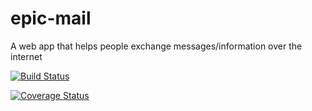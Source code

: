 # epic-mail
A  web app that helps people exchange messages/information over the internet

[![Build Status](https://travis-ci.org/victorex27/epic-mail.svg?branch=develop)](https://travis-ci.org/victorex27/epic-mail)

[![Coverage Status](https://coveralls.io/repos/github/victorex27/epic-mail/badge.svg?branch=develop)](https://coveralls.io/github/victorex27/epic-mail?branch=develop)
